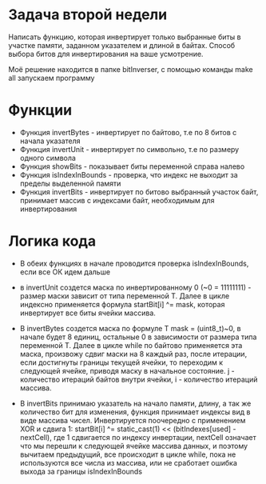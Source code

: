 # Задача второй недели
Написать функцию, которая инвертирует только выбранные биты в участке памяти, 
заданном указателем и длиной в байтах. 
Способ выбора битов для инвертирования на ваше усмотрение.

Моё решение находится в папке bitInverser, 
c помощью команды make all запускаем программу

# Функции
- Функция invertBytes  - инвертирует по байтово, т.е по 8 битов с начала указателя
- Функция invertUnit  - инвертирует по символьно, т.е по размеру одного символа
- Функция showBits - показывает биты переменной справа налево
- Функция isIndexInBounds - проверка, что индекс не выходит за пределы выделенной памяти
- Функция invertBits - инвертирует по битово выбранный участок байт, принимает массив с индексами байт, необходимым для инвертирования
# Логика кода

* В обеих функциях в начале проводится проверка isIndexInBounds, если все ОК идем дальше

* в invertUnit создется маска по инвертированному 0 (~0 = 11111111) - размер маски зависит от типа переменной Т. Далее в цикле индексно применяется формула startBit[i] ^= mask, которая инвертирует все биты ячейки массива.

* В invertBytes создется маска по формуле T mask = (uint8_t)~0, в начале будет 8 единиц, остальные 0 в зависимости от размера типа переменной Т. 
Далее в цикле while по байтово применяется эта маска, произвожу сдвиг маски на 8 каждый раз, после итерации, если достигнуты границы текущей ячейки, то переходим к следующей ячейке, приводя маску в начальное состояние. j - количество итераций байтов внутри ячейки, i - количество итераций массива.

* В invertBits принимаю указатель на начало памяти, длину, а так же количество бит для изменения, функция принимает индексы вид в виде массива чисел. Инвертируется поочередно с применением XOR и сдвига 1: startBit[i] ^= static_cast<T>(1) << (bitIndexes[used] - nextCell), где 1 сдвигается по индексу инвертации, nextCell означает что мы перешли к следующей ячейке массива данных, и поэтому вычитаем предыдущий, все происходит в цикле while, пока не используются все числа из массива, или не сработает ошибка выхода за границы isIndexInBounds